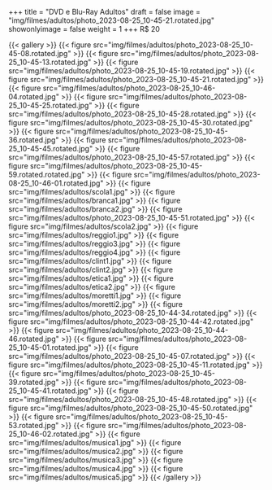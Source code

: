 +++
title = "DVD e Blu-Ray Adultos"
draft = false
image = "img/filmes/adultos/photo_2023-08-25_10-45-21.rotated.jpg"
showonlyimage = false
weight = 1
+++
<span class="price">R$ 20</span>
<!--more-->

{{< gallery >}}
	{{< figure src="img/filmes/adultos/photo_2023-08-25_10-45-08.rotated.jpg" >}}
	{{< figure src="img/filmes/adultos/photo_2023-08-25_10-45-13.rotated.jpg" >}}
	{{< figure src="img/filmes/adultos/photo_2023-08-25_10-45-19.rotated.jpg" >}}
	{{< figure src="img/filmes/adultos/photo_2023-08-25_10-45-21.rotated.jpg" >}}
	{{< figure src="img/filmes/adultos/photo_2023-08-25_10-46-04.rotated.jpg" >}}
	{{< figure src="img/filmes/adultos/photo_2023-08-25_10-45-25.rotated.jpg" >}}
	{{< figure src="img/filmes/adultos/photo_2023-08-25_10-45-28.rotated.jpg" >}}
	{{< figure src="img/filmes/adultos/photo_2023-08-25_10-45-30.rotated.jpg" >}}
	{{< figure src="img/filmes/adultos/photo_2023-08-25_10-45-36.rotated.jpg" >}}
	{{< figure src="img/filmes/adultos/photo_2023-08-25_10-45-45.rotated.jpg" >}}
	{{< figure src="img/filmes/adultos/photo_2023-08-25_10-45-57.rotated.jpg" >}}
	{{< figure src="img/filmes/adultos/photo_2023-08-25_10-45-59.rotated.rotated.jpg" >}}
	{{< figure src="img/filmes/adultos/photo_2023-08-25_10-46-01.rotated.jpg" >}}
	{{< figure src="img/filmes/adultos/scola1.jpg" >}}
	{{< figure src="img/filmes/adultos/branca1.jpg" >}}
	{{< figure src="img/filmes/adultos/branca2.jpg" >}}
	{{< figure src="img/filmes/adultos/photo_2023-08-25_10-45-51.rotated.jpg" >}}
	{{< figure src="img/filmes/adultos/scola2.jpg" >}}
	{{< figure src="img/filmes/adultos/reggio1.jpg" >}}
	{{< figure src="img/filmes/adultos/reggio3.jpg" >}}
	{{< figure src="img/filmes/adultos/reggio4.jpg" >}}
	{{< figure src="img/filmes/adultos/clint1.jpg" >}}
	{{< figure src="img/filmes/adultos/clint2.jpg" >}}
	{{< figure src="img/filmes/adultos/etica1.jpg" >}}
	{{< figure src="img/filmes/adultos/etica2.jpg" >}}
	{{< figure src="img/filmes/adultos/moretti1.jpg" >}}
	{{< figure src="img/filmes/adultos/moretti2.jpg" >}}
	{{< figure src="img/filmes/adultos/photo_2023-08-25_10-44-34.rotated.jpg" >}}
	{{< figure src="img/filmes/adultos/photo_2023-08-25_10-44-42.rotated.jpg" >}}
	{{< figure src="img/filmes/adultos/photo_2023-08-25_10-44-46.rotated.jpg" >}}
	{{< figure src="img/filmes/adultos/photo_2023-08-25_10-45-01.rotated.jpg" >}}
	{{< figure src="img/filmes/adultos/photo_2023-08-25_10-45-07.rotated.jpg" >}}
	{{< figure src="img/filmes/adultos/photo_2023-08-25_10-45-11.rotated.jpg" >}}
	{{< figure src="img/filmes/adultos/photo_2023-08-25_10-45-39.rotated.jpg" >}}
	{{< figure src="img/filmes/adultos/photo_2023-08-25_10-45-41.rotated.jpg" >}}
	{{< figure src="img/filmes/adultos/photo_2023-08-25_10-45-48.rotated.jpg" >}}
	{{< figure src="img/filmes/adultos/photo_2023-08-25_10-45-50.rotated.jpg" >}}
	{{< figure src="img/filmes/adultos/photo_2023-08-25_10-45-53.rotated.jpg" >}}
	{{< figure src="img/filmes/adultos/photo_2023-08-25_10-46-02.rotated.jpg" >}}
	{{< figure src="img/filmes/adultos/musica1.jpg" >}}
	{{< figure src="img/filmes/adultos/musica2.jpg" >}}
	{{< figure src="img/filmes/adultos/musica3.jpg" >}}
	{{< figure src="img/filmes/adultos/musica4.jpg" >}}
	{{< figure src="img/filmes/adultos/musica5.jpg" >}}
{{< /gallery >}}
